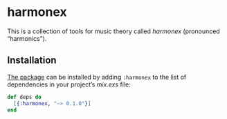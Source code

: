 # harmonex

This is a collection of tools for music theory called _harmonex_ (pronounced
“harmonics”).

## Installation

[The package](https://hex.pm/packages/harmonex) can be installed by adding
`:harmonex` to the list of dependencies in your project’s _mix.exs_ file:

```elixir
def deps do
  [{:harmonex, "~> 0.1.0"}]
end
```
